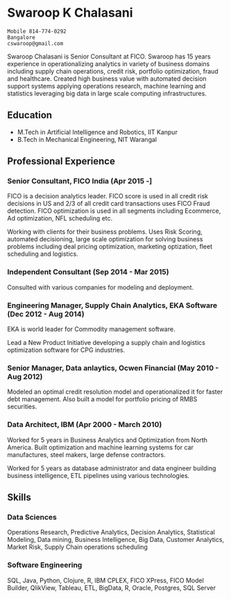 # Swaroop K Chalasani

```
Mobile 814-774-0292
Bangalore
cswaroop@gmail.com
```

Swaroop Chalasani is Senior Consultant at FICO.  Swaroop has 15 years experience in operationalizing analytics in variety of business domains including supply chain operations, credit risk, portfolio optimization, fraud and healthcare.  Created high business value with automated decision support systems applying operations research, machine learning and statistics leveraging big data in large scale computing infrastructures.

## Education

* M.Tech in Artificial Intelligence and Robotics, IIT Kanpur
* B.Tech in Mechanical Engineering, NIT Warangal

## Professional Experience

### Senior Consultant, FICO India (Apr 2015 -]
FICO is a decision analytics leader. FICO score is used in all credit risk decisions in US and 2/3 of all credit card transactions uses FICO Fraud detection. FICO optimization is used in all segments including Ecommerce, Ad optimization, NFL scheduling etc.

Working with clients for their business problems. Uses Risk Scoring, automated decisioning, large scale optimization for solving business problems including deal pricing optimization, marketing optization, fleet scheduling and logistics.

### Independent Consultant (Sep 2014 - Mar 2015)

Consulted with various companies for modeling and deployment.

### Engineering Manager, Supply Chain Analytics, EKA Software (Dec 2012 - Aug 2014)
EKA is world leader for Commodity management software.

Lead a New Product Initiative developing a supply chain and logistics optimization software for CPG industries.

### Senior Manager, Data anlaytics, Ocwen Financial (May 2010 - Aug 2012)

Modeled an optimal credit resolution model and operationalized it for faster debt management.  Also built a model for portfolio pricing of RMBS securities.


### Data Architect, IBM (Apr 2000 - March 2010)

Worked for 5 years in Business Analytics and Optimization from North America.  Built optimization and machine learning systems for car manufactures, steel makers, large defense contractors.

Worked for 5 years as database administrator and  data engineer building business intelligence, ETL pipelines using various technologies.


## Skills

### Data Sciences
Operations Research, Predictive Analytics, Decision Analytics, Statistical Modeling, Data mining, Business Intelligence, Big Data, Customer Analytics, Market Risk, Supply Chain operations scheduling

### Software Engineering
SQL, Java, Python, Clojure, R, IBM CPLEX, FICO XPress, FICO Model Builder, QlikView, Tableau, ETL, BigData, R, Oracle, Postgres, SQL Server



